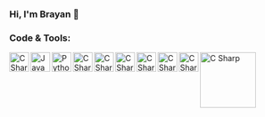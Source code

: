 ### Hi, I'm Brayan 👋

<!--
**BrayanMontoya/BrayanMontoya** is a ✨ _special_ ✨ repository because its `README.md` (this file) appears on your GitHub profile.

Here are some ideas to get you started:

- 🔭 I’m currently working on ...
- 🌱 I’m currently learning ...
- 👯 I’m looking to collaborate on ...
- 🤔 I’m looking for help with ...
- 💬 Ask me about ...
- 📫 How to reach me: ...
- 😄 Pronouns: ...
- ⚡ Fun fact: ...
-->

### Code & Tools:

<img align="left" alt="C Sharp" width="35px" src="https://seeklogo.com/images/C/c-sharp-c-logo-02F17714BA-seeklogo.com.png"/>
<img align="left" alt="Java" width="35px" src="https://seeklogo.com/images/J/java-logo-7833D1D21A-seeklogo.com.png"/>
<img align="left" alt="Python" width="35px" src="https://seeklogo.com/images/P/python-logo-A32636CAA3-seeklogo.com.png"/>
<img align="left" alt="C Sharp" width="35px" src="https://seeklogo.com/images/A/angular-logo-B76B1CDE98-seeklogo.com.png"/>
<img align="left" alt="C Sharp" width="35px" src="https://seeklogo.com/images/J/javascript-js-logo-2949701702-seeklogo.com.png"/>
<img align="left" alt="C Sharp" width="35px" src="https://seeklogo.com/images/C/css-3-logo-AF06D75231-seeklogo.com.png"/>
<img align="left" alt="C Sharp" width="35px" src="https://seeklogo.com/images/H/html5-logo-EF92D240D7-seeklogo.com.png"/>
<img align="left" alt="C Sharp" width="35px" src="https://seeklogo.com/images/V/visual-studio-logo-14F95CF819-seeklogo.com.png"/>
<img align="left" alt="C Sharp" width="35px" src="https://seeklogo.com/images/V/visual-studio-code-logo-449D71944F-seeklogo.com.png"/>
<img align="left" alt="C Sharp" width="100px" src="https://seeklogo.com/images/I/ionic-logo-4D2D1A2AC6-seeklogo.com.png"/>

